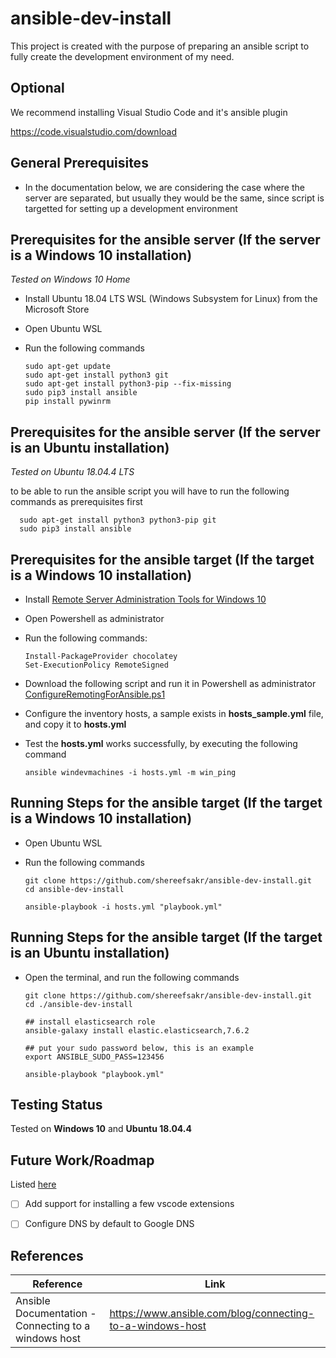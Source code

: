 # ansible-dev-install

This project is created with the purpose of preparing an ansible script to fully create the development environment of my need.

## Optional

We recommend installing Visual Studio Code and it's ansible plugin

https://code.visualstudio.com/download

## General Prerequisites
* In the documentation below, we are considering the case where the server are separated, but usually they would be the same, since script is targetted for setting up a development environment

## Prerequisites for the ansible server (If the server is a Windows 10 installation)
*Tested on Windows 10 Home*
* Install Ubuntu 18.04 LTS WSL (Windows Subsystem for Linux) from the Microsoft Store
* Open Ubuntu WSL
* Run the following commands

      sudo apt-get update
      sudo apt-get install python3 git
      sudo apt-get install python3-pip --fix-missing
      sudo pip3 install ansible
      pip install pywinrm
      
## Prerequisites for the ansible server (If the server is an Ubuntu installation)
*Tested on Ubuntu 18.04.4 LTS*

to be able to run the ansible script you will have to run the following commands as prerequisites first

      sudo apt-get install python3 python3-pip git
      sudo pip3 install ansible


## Prerequisites for the ansible target (If the target is a Windows 10 installation)
* Install [Remote Server Administration Tools for Windows 10](https://www.microsoft.com/en-us/download/details.aspx?id=45520)
* Open Powershell as administrator
* Run the following commands:

      Install-PackageProvider chocolatey
      Set-ExecutionPolicy RemoteSigned

* Download the following script and run it in Powershell as administrator [ConfigureRemotingForAnsible.ps1](https://raw.githubusercontent.com/ansible/ansible/devel/examples/scripts/ConfigureRemotingForAnsible.ps1)

* Configure the inventory hosts, a sample exists in **hosts_sample.yml** file, and copy it to **hosts.yml**
* Test the **hosts.yml** works successfully, by executing the following command

      ansible windevmachines -i hosts.yml -m win_ping

## Running Steps for the ansible target (If the target is a Windows 10 installation)

* Open Ubuntu WSL
* Run the following commands

      git clone https://github.com/shereefsakr/ansible-dev-install.git
      cd ansible-dev-install
      
      ansible-playbook -i hosts.yml "playbook.yml"

## Running Steps for the ansible target (If the target is an Ubuntu installation)
* Open the terminal, and run the following commands

      git clone https://github.com/shereefsakr/ansible-dev-install.git
      cd ./ansible-dev-install
      
      ## install elasticsearch role
      ansible-galaxy install elastic.elasticsearch,7.6.2
      
      ## put your sudo password below, this is an example
      export ANSIBLE_SUDO_PASS=123456

      ansible-playbook "playbook.yml"

## Testing Status

Tested on **Windows 10** and **Ubuntu 18.04.4**

## Future Work/Roadmap

Listed [here](https://github.com/shereefsakr/ansible-dev-install/issues?q=is%3Aissue+is%3Aopen+label%3A%22roadmap%22)

- [ ] Add support for installing a few vscode extensions
- [ ] Configure DNS by default to Google DNS


## References

| Reference | Link |
| ----------- | ----------- |
| Ansible Documentation - Connecting to a windows host | https://www.ansible.com/blog/connecting-to-a-windows-host |
